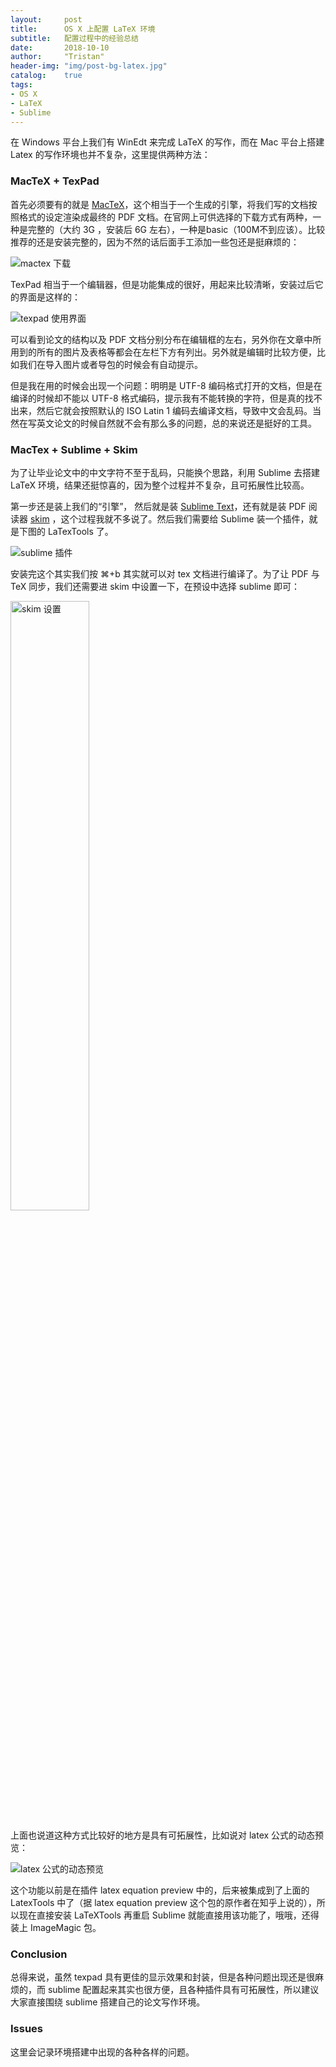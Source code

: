 ```yaml
---
layout:     post
title:      OS X 上配置 LaTeX 环境
subtitle:   配置过程中的经验总结
date:       2018-10-10
author:     "Tristan"
header-img: "img/post-bg-latex.jpg"
catalog:    true
tags:
- OS X
- LaTeX
- Sublime
---
```


在 Windows 平台上我们有 WinEdt 来完成 LaTeX 的写作，而在 Mac 平台上搭建 Latex 的写作环境也并不复杂，这里提供两种方法：

### MacTeX + TexPad

首先必须要有的就是 [MacTeX](http://www.tug.org/mactex/)，这个相当于一个生成的引擎，将我们写的文档按照格式的设定渲染成最终的 PDF 文档。在官网上可供选择的下载方式有两种，一种是完整的（大约 3G ，安装后 6G 左右），一种是basic（100M不到应该）。比较推荐的还是安装完整的，因为不然的话后面手工添加一些包还是挺麻烦的：

![mactex 下载](https://ws2.sinaimg.cn/large/006tNbRwgy1fw387ed6qdj30ka05p3yk.jpg)

TexPad 相当于一个编辑器，但是功能集成的很好，用起来比较清晰，安装过后它的界面是这样的：

![texpad 使用界面](https://ws4.sinaimg.cn/large/006tNbRwgy1fw38bv97fsj31kw0xitja.jpg)

可以看到论文的结构以及 PDF 文档分别分布在编辑框的左右，另外你在文章中所用到的所有的图片及表格等都会在左栏下方有列出。另外就是编辑时比较方便，比如我们在导入图片或者导包的时候会有自动提示。

但是我在用的时候会出现一个问题：明明是 UTF-8 编码格式打开的文档，但是在编译的时候却不能以 UTF-8 格式编码，提示我有不能转换的字符，但是真的找不出来，然后它就会按照默认的 ISO Latin 1 编码去编译文档，导致中文会乱码。当然在写英文论文的时候自然就不会有那么多的问题，总的来说还是挺好的工具。

### MacTex + Sublime + Skim

为了让毕业论文中的中文字符不至于乱码，只能换个思路，利用 Sublime 去搭建 LaTeX 环境，结果还挺惊喜的，因为整个过程并不复杂，且可拓展性比较高。

第一步还是装上我们的“引擎”， 然后就是装 [Sublime Text](https://www.sublimetext.com/)，还有就是装 PDF 阅读器 [skim](https://skim-app.sourceforge.io/) ，这个过程我就不多说了。然后我们需要给 Sublime 装一个插件，就是下图的 LaTexTools 了。

![sublime 插件](https://ws3.sinaimg.cn/large/006tNbRwgy1fw38njupylj30we0fq40c.jpg)

安装完这个其实我们按 ⌘+b 其实就可以对 tex 文档进行编译了。为了让 PDF 与 TeX 同步，我们还需要进 skim 中设置一下，在预设中选择 sublime 即可：

<img src="https://ws2.sinaimg.cn/large/006tNbRwgy1fw399a6ih4j30ns0i8wf7.jpg" alt="skim 设置" height="50%" width="50%">

上面也说道这种方式比较好的地方是具有可拓展性，比如说对 latex 公式的动态预览：

![latex 公式的动态预览](https://ws1.sinaimg.cn/large/006tNbRwgy1fw39ijq4d3j31fu0n4n1q.jpg)

这个功能以前是在插件 latex equation preview 中的，后来被集成到了上面的 LatexTools 中了（据 latex equation preview 这个包的原作者在知乎上说的），所以现在直接安装 LaTeXTools 再重启 Sublime 就能直接用该功能了，哦哦，还得装上 ImageMagic 包。

### Conclusion
总得来说，虽然 texpad 具有更佳的显示效果和封装，但是各种问题出现还是很麻烦的，而 sublime 配置起来其实也很方便，且各种插件具有可拓展性，所以建议大家直接围绕 sublime 搭建自己的论文写作环境。

### Issues
这里会记录环境搭建中出现的各种各样的问题。
